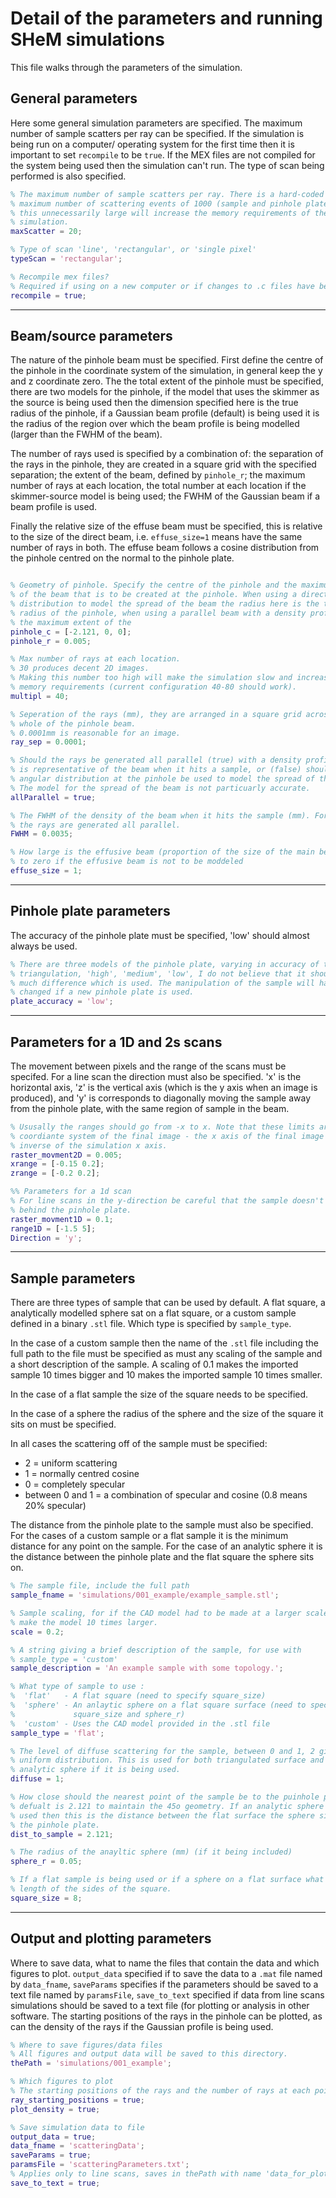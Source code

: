 Detail of the parameters and running SHeM simulations
=====================================================

This file walks through the parameters of the simulation.

## General parameters

Here some general simulation parameters are specified. The maximum number of sample
scatters per ray can be specified. If the simulation is being run on a computer/
operating system for the first time then it is important to set `recompile` to
be `true`. If the MEX files are not compiled for the system being used then the simulation can't run. The type of scan being performed is also specified.

```Matlab
% The maximum number of sample scatters per ray. There is a hard-coded total
% maximum number of scattering events of 1000 (sample and pinhole plate). Making
% this unnecessarily large will increase the memory requirements of the
% simulation.
maxScatter = 20;

% Type of scan 'line', 'rectangular', or 'single pixel'
typeScan = 'rectangular';

% Recompile mex files?
% Required if using on a new computer or if changes to .c files have been made.
recompile = true;
```

---

## Beam/source parameters

The nature of the pinhole beam must be specified. First define the centre of the
pinhole in the coordinate system of the simulation, in general keep the y and z
coordinate zero. The the total extent of the pinhole must be specified, there are
two models for the pinhole, if the model that uses the skimmer as the source is
being used then the dimension specified here is the true radius of the pinhole,
if a Gaussian beam profile (default) is being used it is the radius of the region
over which the beam profile is being modelled (larger than the FWHM of the beam).

The number of rays used is specified by a combination of: the separation of the
rays in the pinhole, they are created in a square grid with the specified
separation; the extent of the beam, defined by `pinhole_r`; the maximum number
of rays at each location, the total number at each location if the skimmer-source
model is being used; the FWHM of the Gaussian beam if a beam profile is used.

Finally the relative size of the effuse beam must be specified, this is relative
to the size of the direct beam, i.e. `effuse_size=1` means have the same number of
rays in both. The effuse beam follows a cosine distribution from the pinhole
centred on the normal to the pinhole plate.

```Matlab

% Geometry of pinhole. Specify the centre of the pinhole and the maximum radius
% of the beam that is to be created at the pinhole. When using a directional
% distribution to model the spread of the beam the radius here is the true
% radius of the pinhole, when using a parallel beam with a density profile it is
% the maximum extent of the  
pinhole_c = [-2.121, 0, 0];
pinhole_r = 0.005;

% Max number of rays at each location.
% 30 produces decent 2D images.
% Making this number too high will make the simulation slow and increase the
% memory requirements (current configuration 40-80 should work).
multipl = 40;

% Seperation of the rays (mm), they are arranged in a square grid across the
% whole of the pinhole beam.
% 0.0001mm is reasonable for an image.
ray_sep = 0.0001;

% Should the rays be generated all parallel (true) with a density profile that
% is representative of the beam when it hits a sample, or (false) should an
% angular distribution at the pinhole be used to model the spread of the beam.
% The model for the spread of the beam is not particuarly accurate.
allParallel = true;

% The FWHM of the density of the beam when it hits the sample (mm). For use when
% the rays are generated all parallel.
FWHM = 0.0035;

% How large is the effusive beam (proportion of the size of the main beam). Set
% to zero if the effusive beam is not to be moddeled
effuse_size = 1;
```

---

## Pinhole plate parameters

The accuracy of the pinhole plate must be specified, 'low' should almost always
be used.

```Matlab
% There are three models of the pinhole plate, varying in accuracy of the
% triangulation, 'high', 'medium', 'low', I do not believe that it should make
% much difference which is used. The manipulation of the sample will have to be
% changed if a new pinhole plate is used.
plate_accuracy = 'low';
```
---

## Parameters for a 1D and 2s scans

The movement between pixels and the range of the scans must be specifed. For a
line scan the direction must also be specified. 'x' is the horizontal axis, 'z'
is the vertical axis (which is the y axis when an image is produced), and 'y' is
corresponds to diagonally moving the sample away from the pinhole plate, with
the same region of sample in the beam.

```Matlab
% Ususally the ranges should go from -x to x. Note that these limits are in the
% coordiante system of the final image - the x axis of the final image is the
% inverse of the simulation x axis.
raster_movment2D = 0.005;
xrange = [-0.15 0.2];
zrange = [-0.2 0.2];

%% Parameters for a 1d scan
% For line scans in the y-direction be careful that the sample doesn't go
% behind the pinhole plate.
raster_movment1D = 0.1;
range1D = [-1.5 5];
Direction = 'y';
```

---

## Sample parameters

There are three types of sample that can be used by default. A flat square,
a analytically modelled sphere sat on a flat square, or a custom sample
defined in a binary `.stl` file. Which type is specified by `sample_type`.

In the case of a custom sample then the name of the `.stl` file including the
full path to the file must be specified as must any scaling of the sample and
a short description of the sample. A scaling of 0.1 makes the imported sample
10 times bigger and 10 makes the imported sample 10 times smaller.

In the case of a flat sample the size of the square needs to be specified.

In the case of a sphere the radius of the sphere and the size of the square it
sits on must be specified.

In all cases the scattering off of the sample must be specified:
 - 2 = uniform scattering
 - 1 = normally centred cosine
 - 0 = completely specular
 - between 0 and 1 = a combination of specular and cosine (0.8 means 20% specular)

The distance from the pinhole plate to the sample must also be specified. For the
cases of a custom sample or a flat sample it is the minimum distance for any point
on the sample. For the case of an analytic sphere it is the distance between the
pinhole plate and the flat square the sphere sits on.

```Matlab
% The sample file, include the full path
sample_fname = 'simulations/001_example/example_sample.stl';

% Sample scaling, for if the CAD model had to be made at a larger scale. 10 will
% make the model 10 times larger.
scale = 0.2;

% A string giving a brief description of the sample, for use with
% sample_type = 'custom'
sample_description = 'An example sample with some topology.';

% What type of sample to use :
%  'flat'   - A flat square (need to specify square_size)
%  'sphere' - An anlaytic sphere on a flat square surface (need to specify 
%             square_size and sphere_r)
%  'custom' - Uses the CAD model provided in the .stl file
sample_type = 'flat';

% The level of diffuse scattering for the sample, between 0 and 1, 2 gives a 
% uniform distribution. This is used for both triangulated surface and the
% analytic sphere if it is being used.
diffuse = 1;

% How close should the nearest point of the sample be to the puinhole plate, the
% defualt is 2.121 to maintain the 45o geometry. If an analytic sphere is being
% used then this is the distance between the flat surface the sphere sits on and
% the pinhole plate.
dist_to_sample = 2.121;

% The radius of the anayltic sphere (mm) (if it being included)
sphere_r = 0.05;

% If a flat sample is being used or if a sphere on a flat surface what is the 
% length of the sides of the square.
square_size = 8;
```

---

## Output and plotting parameters

Where to save data, what to name the files that contain the data and which
figures to plot. `output_data` specified if to save the data to a `.mat` file
named by `data_fname`, `saveParams` specifies if the parameters should be saved
to a text file named by `paramsFile`, `save_to_text` specified if data from
line scans simulations should be saved to a text file (for plotting 
or analysis in other software. The starting positions of the rays in the pinhole 
can be plotted, as can the density of the rays if the Gaussian profile is being 
used.

```Matlab
% Where to save figures/data files
% All figures and output data will be saved to this directory.
thePath = 'simulations/001_example';

% Which figures to plot
% The starting positions of the rays and the number of rays at each point
ray_starting_positions = true;
plot_density = true;

% Save simulation data to file
output_data = true;
data_fname = 'scatteringData';
saveParams = true;
paramsFile = 'scatteringParameters.txt';
% Applies only to line scans, saves in thePath with name 'data_for_plotting.csv'
save_to_text = true;
```
